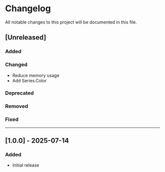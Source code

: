 # Changelog

All notable changes to this project will be documented in this file.

## [Unreleased]
### Added

### Changed
- Reduce memory usage
- Add Series.Color

### Deprecated

### Removed

### Fixed

---

## [1.0.0] - 2025-07-14
### Added
- Initial release
